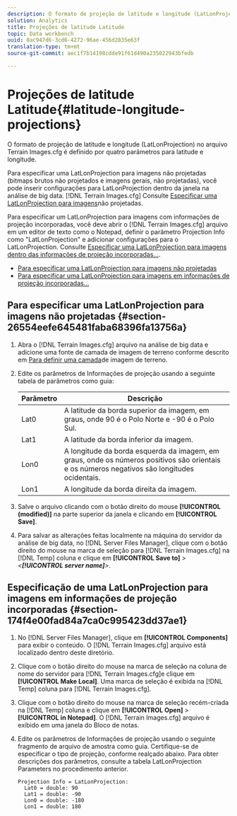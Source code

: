 ```yaml
---
description: O formato de projeção de latitude e longitude (LatLonProjection) no arquivo Terrain Images.cfg é definido por quatro parâmetros para latitude e longitude.
solution: Analytics
title: Projeções de latitude Latitude
topic: Data workbench
uuid: 0ac947d6-3cd6-4272-96ae-456d2835e63f
translation-type: tm+mt
source-git-commit: aec1f7b14198cdde91f61d490a235022943bfedb

---
```



# Projeções de latitude Latitude{#latitude-longitude-projections}

O formato de projeção de latitude e longitude (LatLonProjection) no arquivo Terrain Images.cfg é definido por quatro parâmetros para latitude e longitude.

Para especificar uma LatLonProjection para imagens não projetadas (bitmaps brutos não projetados e imagens gerais, não projetadas), você pode inserir configurações para LatLonProjection dentro da janela na análise de big data. [!DNL Terrain Images.cfg] Consulte [Especificar uma LatLonProjection para imagens](../../../../../home/c-geo-oview/c-wk-img-lyrs/c-trn-img-lyrs/c-proj-info-trn-imgs/c-lat-long-proj.md#section-26554eefe645481faba68396fa13756a)não projetadas.

Para especificar um LatLonProjection para imagens com informações de projeção incorporadas, você deve abrir o [!DNL Terrain Images.cfg] arquivo em um editor de texto como o Notepad, definir o parâmetro Projection Info como &quot;LatLonProjection&quot; e adicionar configurações para o LatLonProjection. Consulte [Especificar uma LatLonProjection para imagens dentro das informações de projeção incorporadas...](../../../../../home/c-geo-oview/c-wk-img-lyrs/c-trn-img-lyrs/c-proj-info-trn-imgs/c-lat-long-proj.md#section-174f4e00fad84a7ca0c995423dd37ae1).

* [Para especificar uma LatLonProjection para imagens não projetadas](../../../../../home/c-geo-oview/c-wk-img-lyrs/c-trn-img-lyrs/c-proj-info-trn-imgs/c-lat-long-proj.md#section-26554eefe645481faba68396fa13756a)
* [Para especificar uma LatLonProjection para imagens em informações de projeção incorporadas...](../../../../../home/c-geo-oview/c-wk-img-lyrs/c-trn-img-lyrs/c-proj-info-trn-imgs/c-lat-long-proj.md#section-174f4e00fad84a7ca0c995423dd37ae1)

## Para especificar uma LatLonProjection para imagens não projetadas {#section-26554eefe645481faba68396fa13756a}

1. Abra o [!DNL Terrain Images.cfg] arquivo na análise de big data e adicione uma fonte de camada de imagem de terreno conforme descrito em [Para definir uma camada](../../../../../home/c-geo-oview/c-wk-img-lyrs/c-trn-img-lyrs/c-trn-img-lyrs.md#concept-8a0a16013e824ac29f35a0349b5d8ccf)de imagem de terreno.

1. Edite os parâmetros de Informações de projeção usando a seguinte tabela de parâmetros como guia:

   | Parâmetro | Descrição |
   |---|---|
   | Lat0 | A latitude da borda superior da imagem, em graus, onde 90 é o Polo Norte e -90 é o Polo Sul. |
   | Lat1 | A latitude da borda inferior da imagem. |
   | Lon0 | A longitude da borda esquerda da imagem, em graus, onde os números positivos são orientais e os números negativos são longitudes ocidentais. |
   | Lon1 | A longitude da borda direita da imagem. |

1. Salve o arquivo clicando com o botão direito do mouse **[!UICONTROL (modified)]** na parte superior da janela e clicando em **[!UICONTROL Save]**.

1. Para salvar as alterações feitas localmente na máquina do servidor da análise de big data, no [!DNL Server Files Manager], clique com o botão direito do mouse na marca de seleção para [!DNL Terrain Images.cfg] na [!DNL Temp] coluna e clique em **[!UICONTROL Save to]** > *&lt;**[!UICONTROL server name]**>*.

## Especificação de uma LatLonProjection para imagens em informações de projeção incorporadas {#section-174f4e00fad84a7ca0c995423dd37ae1}

1. No [!DNL Server Files Manager], clique em **[!UICONTROL Components]** para exibir o conteúdo. O [!DNL Terrain Images.cfg] arquivo está localizado dentro deste diretório.

1. Clique com o botão direito do mouse na marca de seleção na coluna de nome do servidor para [!DNL Terrain Images.cfg]e clique em **[!UICONTROL Make Local]**. Uma marca de seleção é exibida na [!DNL Temp] coluna para [!DNL Terrain Images.cfg].

1. Clique com o botão direito do mouse na marca de seleção recém-criada na [!DNL Temp] coluna e clique em **[!UICONTROL Open]** > **[!UICONTROL in Notepad]**. O [!DNL Terrain Images.cfg] arquivo é exibido em uma janela do Bloco de notas.

1. Edite os parâmetros de Informações de projeção usando o seguinte fragmento de arquivo de amostra como guia. Certifique-se de especificar o tipo de projeção, conforme realçado abaixo. Para obter descrições dos parâmetros, consulte a tabela LatLonProjection Parameters no procedimento anterior.

   ```
   Projection Info = LatLonProjection: 
     Lat0 = double: 90
     Lat1 = double: -90
     Lon0 = double: -180
     Lon1 = double: 180
   ```

